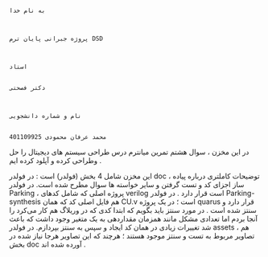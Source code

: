                                                                                                         به نام خدا


                                                                                                  پروژه جبرانی پایان ترم DSD


                                                                                                           استاد
                                                                                                           
                                                                                                        دکتر فصحتی
                                                                                                        
                                                                                                        
                                                                                                    نام و شماره دانشجویی
                                                                                                    
                                                                                                محمد عرفان محمودی 401109925





در این مخزن ، سوال هشتم تمرین میانترم درس طراحی سیستم های دیجیتال را حل وطراحی کرده و آپلود کرده ایم .

این مخزن شامل 4 بخش (فولدر) است : در فولدر doc ، توضیحات کاملتری درباره پیاده ساز اجزای کد و تست گرفتن و سایر خواسته ها سوال مطرح شده است.
در فولدر Parking ، پروژه اصلی که شامل کدهای verilog است قرار دارد .
در فولدر Parking-synthesis هم فایل اصلی کد که همان CU.v است ؛ در یک پروژه quarus قرار دارد و سنتز شده است . در مورد سنتز باید بگویم که ابتدا کدی که در وریلاگ هم کار می‌کرد را آنجا بردم اما تعدادی مشکل مانند همزمان مقداردهی به یک متغیر وجود داشت که باعث شد تغییرات زیادی در همان کد ایجاد و سپس به سنتز بپردازم.
در فولدر assets هم ، تصاویر مربوط به تست و سنتز موجود هستند ؛ هرچند که این تصاویر هرجا نیاز شده در بخش doc آورده شده اند .
